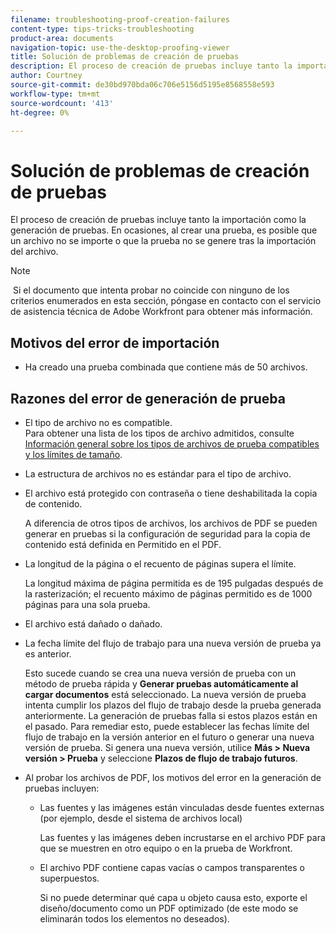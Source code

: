 ```yaml
---
filename: troubleshooting-proof-creation-failures
content-type: tips-tricks-troubleshooting
product-area: documents
navigation-topic: use-the-desktop-proofing-viewer
title: Solución de problemas de creación de pruebas
description: El proceso de creación de pruebas incluye tanto la importación como la generación de pruebas. En ocasiones, al crear una prueba, es posible que un archivo no se importe o que la prueba no se genere tras la importación del archivo.
author: Courtney
source-git-commit: de30bd970bda06c706e5156d5195e8568558e593
workflow-type: tm+mt
source-wordcount: '413'
ht-degree: 0%

---
```



# Solución de problemas de creación de pruebas

El proceso de creación de pruebas incluye tanto la importación como la generación de pruebas. En ocasiones, al crear una prueba, es posible que un archivo no se importe o que la prueba no se genere tras la importación del archivo.

>[!NOTE]
>
> Si el documento que intenta probar no coincide con ninguno de los criterios enumerados en esta sección, póngase en contacto con el servicio de asistencia técnica de Adobe Workfront para obtener más información.

## Motivos del error de importación

* Ha creado una prueba combinada que contiene más de 50 archivos.

## Razones del error de generación de prueba

* El tipo de archivo no es compatible.\
   Para obtener una lista de los tipos de archivo admitidos, consulte [Información general sobre los tipos de archivos de prueba compatibles y los límites de tamaño](../../../review-and-approve-work/proofing/proofing-overview/supported-proofing-file-types.md).

* La estructura de archivos no es estándar para el tipo de archivo.
* El archivo está protegido con contraseña o tiene deshabilitada la copia de contenido.

   A diferencia de otros tipos de archivos, los archivos de PDF se pueden generar en pruebas si la configuración de seguridad para la copia de contenido está definida en Permitido en el PDF.

* La longitud de la página o el recuento de páginas supera el límite.

   La longitud máxima de página permitida es de 195 pulgadas después de la rasterización; el recuento máximo de páginas permitido es de 1000 páginas para una sola prueba.

* El archivo está dañado o dañado.
* La fecha límite del flujo de trabajo para una nueva versión de prueba ya es anterior.

   Esto sucede cuando se crea una nueva versión de prueba con un método de prueba rápida y **Generar pruebas automáticamente al cargar documentos** está seleccionado. La nueva versión de prueba intenta cumplir los plazos del flujo de trabajo desde la prueba generada anteriormente. La generación de pruebas falla si estos plazos están en el pasado. Para remediar esto, puede establecer las fechas límite del flujo de trabajo en la versión anterior en el futuro o generar una nueva versión de prueba. Si genera una nueva versión, utilice **Más > Nueva versión > Prueba** y seleccione **Plazos de flujo de trabajo futuros**.

* Al probar los archivos de PDF, los motivos del error en la generación de pruebas incluyen:

   * Las fuentes y las imágenes están vinculadas desde fuentes externas (por ejemplo, desde el sistema de archivos local)

      Las fuentes y las imágenes deben incrustarse en el archivo PDF para que se muestren en otro equipo o en la prueba de Workfront.

   * El archivo PDF contiene capas vacías o campos transparentes o superpuestos.

      Si no puede determinar qué capa u objeto causa esto, exporte el diseño/documento como un PDF optimizado (de este modo se eliminarán todos los elementos no deseados).

